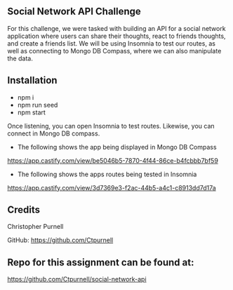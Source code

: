 ## Social Network API Challenge

For this challenge, we were tasked with building an API for a social network application where users can share their thoughts, react to friends thoughts, and create a friends list. We will be using Insomnia to test our routes, as well as connecting to Mongo DB Compass, where we can also manipulate the data.


## Installation

* npm i
* npm run seed
* npm start

Once listening, you can open Insomnia to test routes. Likewise, you can connect in Mongo DB compass.



* The following shows the app being displayed in Mongo DB Compass

https://app.castify.com/view/be5046b5-7870-4f44-86ce-b4fcbbb7bf59


* The following shows the apps routes being tested in Insomnia

https://app.castify.com/view/3d7369e3-f2ac-44b5-a4c1-c8913dd7d17a




## Credits

Christopher Purnell 

GitHub: https://github.com/Ctpurnell

## Repo for this assignment can be found at: 

https://github.com/Ctpurnell/social-network-api





